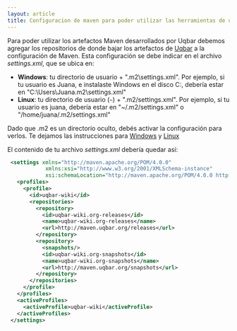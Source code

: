 ```yaml
---
layout: article
title: Configuracion de maven para poder utilizar las herramientas de uqbar
---
```


Para poder utilizar los artefactos Maven desarrollados por Uqbar debemos agregar los repositorios de donde bajar los artefactos de [Uqbar](http://www.uqbar-project.org) a la configuración de Maven. Esta configuración se debe indicar en el archivo _settings.xml_, que se ubica en:

- **Windows**: tu directorio de usuario + ".m2\settings.xml". Por ejemplo, si tu usuario es Juana, e instalaste Windows en el disco C:, debería estar en "C:\Users\Juana\.m2\settings.xml"
- **Linux**: tu directorio de usuario (`~`) + ".m2/settings.xml". Por ejemplo, si tu usuario es juana, debería estar en "~/.m2/settings.xml" o "/home/juana/.m2/settings.xml"

Dado que .m2 es un directorio oculto, debés activar la configuración para verlos. Te dejamos las instrucciones para [Windows](https://support.microsoft.com/en-us/help/4028316/windows-view-hidden-files-and-folders-in-windows-10) y [Linux](https://askubuntu.com/questions/470837/how-to-show-hidden-folders-in-ubuntu-14-04) 

El contenido de tu archivo _settings.xml_ debería quedar así:

```xml
 <settings xmlns="http://maven.apache.org/POM/4.0.0"
            xmlns:xsi="http://www.w3.org/2001/XMLSchema-instance"
            xsi:schemaLocation="http://maven.apache.org/POM/4.0.0 http://maven.apache.org/xsd/settings-1.0.0.xsd">
   <profiles>
     <profile>
       <id>uqbar-wiki</id>
       <repositories>
         <repository>
           <id>uqbar-wiki.org-releases</id>
           <name>uqbar-wiki.org-releases</name>
           <url>http://maven.uqbar.org/releases</url>
         </repository>
         <repository>
           <snapshots/>
           <id>uqbar-wiki.org-snapshots</id>
           <name>uqbar-wiki.org-snapshots</name>
           <url>http://maven.uqbar.org/snapshots</url>
         </repository>
       </repositories>
     </profile>
   </profiles>
   <activeProfiles>
     <activeProfile>uqbar-wiki</activeProfile>
   </activeProfiles>
 </settings>
```
